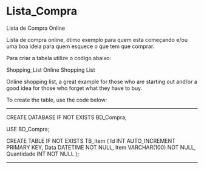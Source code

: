 # Lista_Compra
Lista de Compra Online

Lista de compra online, ótimo exemplo para quem esta começando e/ou uma boa ideia para quem esquece o que tem que comprar.

Para criar a tabela utilize o codigo abaixo:

Shopping_List
Online Shopping List

Online shopping list, a great example for those who are starting out and/or a good idea for those who forget what they have to buy.

To create the table, use the code below:
_______________________________________________________________________________________
CREATE DATABASE IF NOT EXISTS BD_Compra;

USE BD_Compra;

CREATE TABLE IF NOT EXISTS TB_Item (
    Id INT AUTO_INCREMENT PRIMARY KEY,
    Data DATETIME NOT NULL,
    Item VARCHAR(100) NOT NULL,
    Quantidade INT NOT NULL
);

_________________________________________________________________________________________
